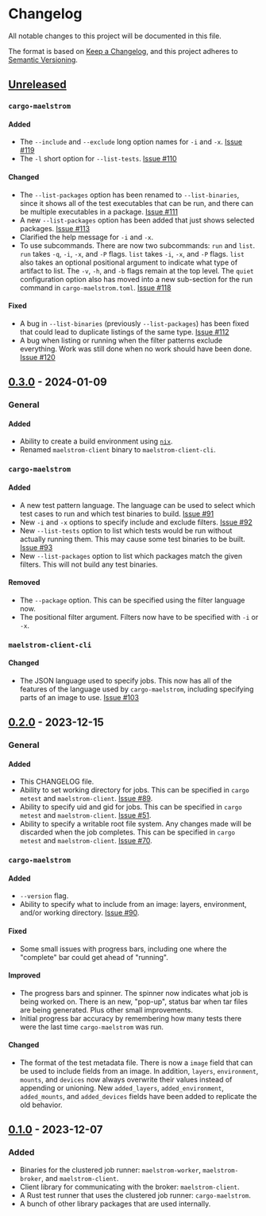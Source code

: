 # Changelog

All notable changes to this project will be documented in this file.

The format is based on [Keep a Changelog](https://keepachangelog.com/en/1.0.0/),
and this project adheres to [Semantic Versioning](https://semver.org/spec/v2.0.0.html).

## [Unreleased]

### `cargo-maelstrom`

#### Added
- The `--include` and `--exclude` long option names for `-i` and `-x`.
  [Issue #119](https://github.com/maelstrom-software/maelstrom/issues/119)
- The `-l` short option for `--list-tests`.
  [Issue #110](https://github.com/maelstrom-software/maelstrom/issues/110)

#### Changed

- The `--list-packages` option has been renamed to `--list-binaries`, since it
  shows all of the test executables that can be run, and there can be multiple
  executables in a package.
  [Issue #111](https://github.com/maelstrom-software/maelstrom/issues/111)
- A new `--list-packages` option has been added that just shows selected
  packages.
  [Issue #113](https://github.com/maelstrom-software/maelstrom/issues/113)
- Clarified the help message for `-i` and `-x`.
- To use subcommands. There are now two subcommands: `run` and `list`. `run`
  takes `-q`, `-i`, `-x`, and `-P` flags. `list` takes `-i`, `-x`, and `-P`
  flags. `list` also takes an optional positional argument to indicate what
  type of artifact to list. The `-v`, `-h`, and `-b` flags remain at the top
  level. The `quiet` configuration option also has moved into a new sub-section
  for the run command in `cargo-maelstrom.toml`.
  [Issue #118](https://github.com/maelstrom-software/maelstrom/issues/118)

#### Fixed

- A bug in `--list-binaries` (previously `--list-packages`) has been fixed that
  could lead to duplicate listings of the same type.
  [Issue #112](https://github.com/maelstrom-software/maelstrom/issues/112)
- A bug when listing or running when the filter patterns exclude everything.
  Work was still done when no work should have been done.
  [Issue #120](https://github.com/maelstrom-software/maelstrom/issues/120)

## [0.3.0] - 2024-01-09

### General

#### Added

- Ability to create a build environment using [`nix`](https://nixos.org).
- Renamed `maelstrom-client` binary to `maelstrom-client-cli`.

### `cargo-maelstrom`

#### Added

- A new test pattern language. The language can be used to select which test
  cases to run and which test binaries to build.
  [Issue #91](https://github.com/maelstrom-software/maelstrom/issues/91)
- New `-i` and `-x` options to specify include and exclude filters.
  [Issue #92](https://github.com/maelstrom-software/maelstrom/issues/92)
- New `--list-tests` option to list which tests would be run without actually
  running them. This may cause some test binaries to be built.
  [Issue #93](https://github.com/maelstrom-software/maelstrom/issues/93)
- New `--list-packages` option to list which packages match the given filters.
  This will not build any test binaries.

#### Removed

- The `--package` option. This can be specified using the filter language now.
- The positional filter argument. Filters now have to be specified with `-i` or
  `-x`.

### `maelstrom-client-cli`

#### Changed

- The JSON language used to specify jobs. This now has all of the features of
  the language used by `cargo-maelstrom`, including specifying parts of an image
  to use.
  [Issue #103](https://github.com/maelstrom-software/maelstrom/issues/103)

## [0.2.0] - 2023-12-15

### General

#### Added

- This CHANGELOG file.
- Ability to set working directory for jobs. This can be specified in
  `cargo metest` and `maelstrom-client`.
  [Issue #89](https://github.com/maelstrom-software/maelstrom/issues/89).
- Ability to specify uid and gid for jobs. This can be specified in `cargo
  metest` and `maelstrom-client`.
  [Issue #51](https://github.com/maelstrom-software/maelstrom/issues/51).
- Ability to specify a writable root file system. Any changes made will be
  discarded when the job completes. This can be specified in `cargo metest` and
  `maelstrom-client`.
  [Issue #70](https://github.com/maelstrom-software/maelstrom/issues/70).

### `cargo-maelstrom`

#### Added

- `--version` flag.
- Ability to specify what to include from an image: layers, environment, and/or
  working directory.
  [Issue #90](https://github.com/maelstrom-software/maelstrom/issues/90).

#### Fixed

- Some small issues with progress bars, including one where the "complete" bar
  could get ahead of "running".

#### Improved

- The progress bars and spinner. The spinner now indicates what job is being
  worked on. There is an new, "pop-up", status bar when tar files are being
  generated. Plus other small improvements.
- Initial progress bar accuracy by remembering how many tests there were the
  last time `cargo-maelstrom` was run.

#### Changed

- The format of the test metadata file. There is now a `image` field that can
  be used to include fields from an image. In addition, `layers`,
  `environment`, `mounts`, and `devices` now always overwrite their values
  instead of appending or unioning. New `added_layers`, `added_environment`,
  `added_mounts`, and `added_devices` fields have been added to replicate the
  old behavior.

## [0.1.0] - 2023-12-07

### Added

- Binaries for the clustered job runner: `maelstrom-worker`,
  `maelstrom-broker`, and `maelstrom-client`.
- Client library for communicating with the broker: `maelstrom-client`.
- A Rust test runner that uses the clustered job runner: `cargo-maelstrom`.
- A bunch of other library packages that are used internally.

[unreleased]: https://github.com/maelstrom-software/maelstrom/compare/v0.3.0...HEAD
[0.3.0]: https://github.com/maelstrom-software/maelstrom/compare/v0.2.0...v0.3.0
[0.2.0]: https://github.com/maelstrom-software/maelstrom/compare/v0.1.0...v0.2.0
[0.1.0]: https://github.com/maelstrom-software/maelstrom/releases/tag/v0.1.0
